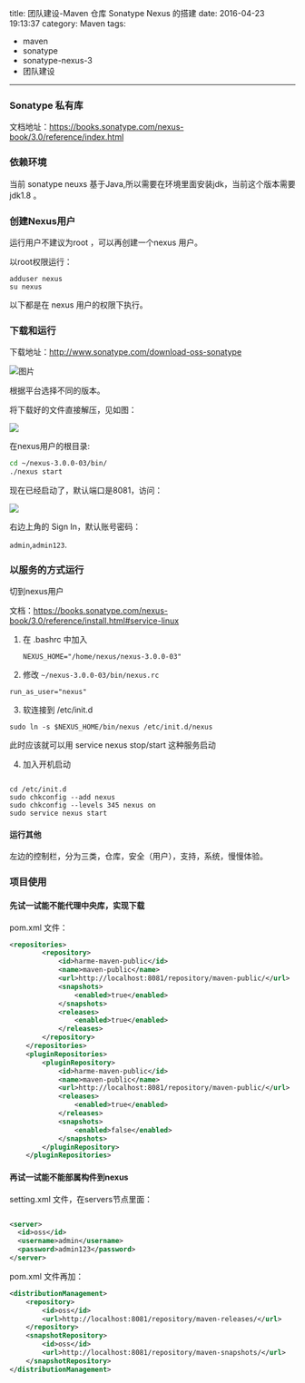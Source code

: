 title: 团队建设-Maven 仓库 Sonatype Nexus 的搭建
date: 2016-04-23 19:13:37
category: Maven
tags:
- maven
- sonatype
- sonatype-nexus-3
- 团队建设
---
 

###   Sonatype 私有库 
  

文档地址：https://books.sonatype.com/nexus-book/3.0/reference/index.html

<!-- more -->

###  依赖环境

当前 sonatype neuxs 基于Java,所以需要在环境里面安装jdk，当前这个版本需要jdk1.8 。

### 创建Nexus用户

运行用户不建议为root ，可以再创建一个nexus 用户。

以root权限运行：

```
adduser nexus
su nexus
```

以下都是在 nexus 用户的权限下执行。

###  下载和运行

下载地址：http://www.sonatype.com/download-oss-sonatype

![图片](http://7xk2gz.com1.z0.glb.clouddn.com/Sonatype-nexus-3-build-run2016-04-23%2021-51-03%20%E7%9A%84%E5%B1%8F%E5%B9%95%E6%88%AA%E5%9B%BE.png)

根据平台选择不同的版本。


将下载好的文件直接解压，见如图：


![](http://7xkxil.com1.z0.glb.clouddn.com/15233731913167.jpg)

在nexus用户的根目录: 

```sh
cd ~/nexus-3.0.0-03/bin/
./nexus start
```

现在已经启动了，默认端口是8081，访问：

 ![](http://7xk2gz.com1.z0.glb.clouddn.com/Sonatype-nexus-3-build-run2016-04-23%2022-06-35%20%E7%9A%84%E5%B1%8F%E5%B9%95%E6%88%AA%E5%9B%BE.png)

右边上角的 Sign In，默认账号密码：


`admin`,`admin123`.


 
###  以服务的方式运行

切到nexus用户

文档：https://books.sonatype.com/nexus-book/3.0/reference/install.html#service-linux

1. 在 .bashrc 中加入

    ```
    NEXUS_HOME="/home/nexus/nexus-3.0.0-03"
    ```
    
2. 修改 `~/nexus-3.0.0-03/bin/nexus.rc`

```
run_as_user="nexus"
```

3.  软连接到 /etc/init.d

```
sudo ln -s $NEXUS_HOME/bin/nexus /etc/init.d/nexus
```

此时应该就可以用 service nexus stop/start 这种服务启动

4.  加入开机启动

```

cd /etc/init.d
sudo chkconfig --add nexus
sudo chkconfig --levels 345 nexus on
sudo service nexus start
```


 

#### 运行其他

左边的控制栏，分为三类，仓库，安全（用户），支持，系统，慢慢体验。

### 项目使用


#### **先试一试能不能代理中央库，实现下载**

pom.xml 文件：

```xml
<repositories>
		<repository>
			<id>harme-maven-public</id>
			<name>maven-public</name>
			<url>http://localhost:8081/repository/maven-public/</url>
			<snapshots>
				<enabled>true</enabled>
			</snapshots>
			<releases>
				<enabled>true</enabled>
			</releases>
		</repository>
	</repositories>
	<pluginRepositories>
		<pluginRepository>
			<id>harme-maven-public</id>
			<name>maven-public</name>
			<url>http://localhost:8081/repository/maven-public/</url>
			<releases>
				<enabled>true</enabled>
			</releases>
			<snapshots>
				<enabled>false</enabled>
			</snapshots>
		</pluginRepository>
	</pluginRepositories>
```



####  再试一试能不能部属构件到nexus 

setting.xml 文件，在servers节点里面：

```xml

<server>
  <id>oss</id>
  <username>admin</username>
  <password>admin123</password>
</server>

```

pom.xml 文件再加：

```xml
<distributionManagement>
    <repository>
        <id>oss</id>
        <url>http://localhost:8081/repository/maven-releases/</url>
    </repository>
    <snapshotRepository>
        <id>oss</id>
        <url>http://localhost:8081/repository/maven-snapshots/</url>
    </snapshotRepository>
</distributionManagement>
```


